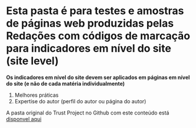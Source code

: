 # Esta pasta é para testes e amostras de páginas web produzidas pelas Redações com códigos de marcação para indicadores em nível do site (site level)

<b>Os indicadores em nível do site devem ser aplicados em páginas em nível do site (e não de cada matéria individualmente)</b>
1) Melhores práticas
2) Expertise do autor (perfil do autor ou página do autor)

A pasta original do Trust Project no Github com este conteúdo está <a href="https://github.com/TheTrustProjectCode/Trust-Project-Schema.org-Markup-Examples-2017/tree/master/Newsrooms/site%20level"> disponvel aqui</a>
